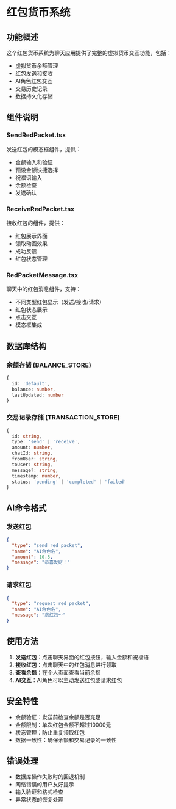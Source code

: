 # 红包货币系统

## 功能概述

这个红包货币系统为聊天应用提供了完整的虚拟货币交互功能，包括：

- 虚拟货币余额管理
- 红包发送和接收
- AI角色红包交互
- 交易历史记录
- 数据持久化存储

## 组件说明

### SendRedPacket.tsx
发送红包的模态框组件，提供：
- 金额输入和验证
- 预设金额快捷选择
- 祝福语输入
- 余额检查
- 发送确认

### ReceiveRedPacket.tsx
接收红包的组件，提供：
- 红包展示界面
- 领取动画效果
- 成功反馈
- 红包状态管理

### RedPacketMessage.tsx
聊天中的红包消息组件，支持：
- 不同类型红包显示（发送/接收/请求）
- 红包状态展示
- 点击交互
- 模态框集成

## 数据库结构

### 余额存储 (BALANCE_STORE)
```typescript
{
  id: 'default',
  balance: number,
  lastUpdated: number
}
```

### 交易记录存储 (TRANSACTION_STORE)
```typescript
{
  id: string,
  type: 'send' | 'receive',
  amount: number,
  chatId: string,
  fromUser: string,
  toUser: string,
  message?: string,
  timestamp: number,
  status: 'pending' | 'completed' | 'failed'
}
```

## AI命令格式

### 发送红包
```json
{
  "type": "send_red_packet",
  "name": "AI角色名",
  "amount": 10.5,
  "message": "恭喜发财！"
}
```

### 请求红包
```json
{
  "type": "request_red_packet",
  "name": "AI角色名",
  "message": "求红包～"
}
```

## 使用方法

1. **发送红包**：点击聊天界面的红包按钮，输入金额和祝福语
2. **接收红包**：点击聊天中的红包消息进行领取
3. **查看余额**：在个人页面查看当前余额
4. **AI交互**：AI角色可以主动发送红包或请求红包

## 安全特性

- 余额验证：发送前检查余额是否充足
- 金额限制：单次红包金额不超过10000元
- 状态管理：防止重复领取红包
- 数据一致性：确保余额和交易记录的一致性

## 错误处理

- 数据库操作失败时的回退机制
- 网络错误的用户友好提示
- 输入验证和格式检查
- 异常状态的恢复处理